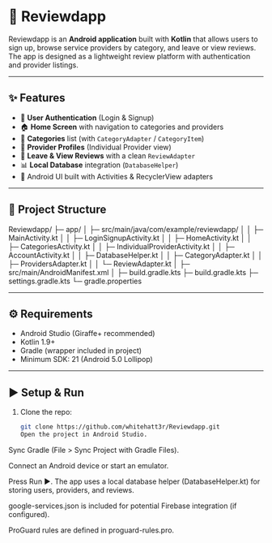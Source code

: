 # 📱 Reviewdapp

Reviewdapp is an **Android application** built with **Kotlin** that allows users to sign up, browse service providers by category, and leave or view reviews.  
The app is designed as a lightweight review platform with authentication and provider listings.

---

## ✨ Features
- 🔑 **User Authentication** (Login & Signup)
- 🏠 **Home Screen** with navigation to categories and providers
- 📂 **Categories** list (with `CategoryAdapter` / `CategoryItem`)
- 👤 **Provider Profiles** (Individual Provider view)
- 📝 **Leave & View Reviews** with a clean `ReviewAdapter`
- 📊 **Local Database** integration (`DatabaseHelper`)
- 🎨 Android UI built with Activities & RecyclerView adapters

---

## 📂 Project Structure
Reviewdapp/
├─ app/
│ ├─ src/main/java/com/example/reviewdapp/
│ │ ├─ MainActivity.kt
│ │ ├─ LoginSignupActivity.kt
│ │ ├─ HomeActivity.kt
│ │ ├─ CategoriesActivity.kt
│ │ ├─ IndividualProviderActivity.kt
│ │ ├─ AccountActivity.kt
│ │ ├─ DatabaseHelper.kt
│ │ ├─ CategoryAdapter.kt
│ │ ├─ ProvidersAdapter.kt
│ │ └─ ReviewAdapter.kt
│ ├─ src/main/AndroidManifest.xml
│ ├─ build.gradle.kts
├─ build.gradle.kts
├─ settings.gradle.kts
└─ gradle.properties


---

## ⚙️ Requirements
- Android Studio (Giraffe+ recommended)
- Kotlin 1.9+
- Gradle (wrapper included in project)
- Minimum SDK: 21 (Android 5.0 Lollipop)

---

## ▶️ Setup & Run
1. Clone the repo:
   ```bash
   git clone https://github.com/whitehatt3r/Reviewdapp.git
   Open the project in Android Studio.

Sync Gradle (File > Sync Project with Gradle Files).

Connect an Android device or start an emulator.

Press Run ▶️.
The app uses a local database helper (DatabaseHelper.kt) for storing users, providers, and reviews.

google-services.json is included for potential Firebase integration (if configured).

ProGuard rules are defined in proguard-rules.pro.

